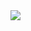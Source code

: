 <!--<img src="https://i.imgur.com/dBaSKWF.gif" height="20" width="100%">-->
<img src="https://media0.giphy.com/media/v1.Y2lkPTc5MGI3NjExeDIzd2t2NTlyOTE4a25hOXJqcGdkN3hsYWIzaDJ6Y2hoZW15Y3FtciZlcD12MV9pbnRlcm5hbF9naWZfYnlfaWQmY3Q9Zw/YQitE4YNQNahy/giphy.gif">